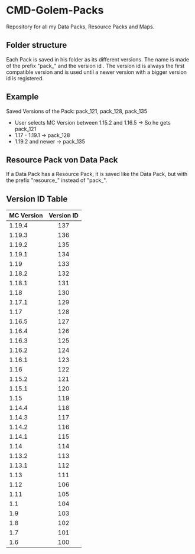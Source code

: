 # CMD-Golem-Packs

Repository for all my Data Packs, Resource Packs and Maps.

## Folder structure
Each Pack is saved in his folder as its different versions. The name is made of the prefix "pack_" and the version id .
The version id is always the first compatible version and is used until a newer version with a bigger version id is registered.

## Example
Saved Versions of the Pack: pack_121, pack_128, pack_135
 - User selects MC Version between 1.15.2 and 1.16.5 -> So he gets pack_121
 - 1.17 - 1.19.1 -> pack_128
 - 1.19.2 and newer -> pack_135

## Resource Pack von Data Pack
If a Data Pack has a Resource Pack, it is saved like the Data Pack, but with the prefix "resource_" instead of "pack_".

## Version ID Table
| MC Version | Version ID |
| ------------- |:-------------:|
| 1.19.4 | 137 |
| 1.19.3 | 136 |
| 1.19.2 | 135 |
| 1.19.1 | 134 |
| 1.19   | 133 |
| 1.18.2 | 132 |
| 1.18.1 | 131 |
| 1.18   | 130 |
| 1.17.1 | 129 |
| 1.17   | 128 |
| 1.16.5 | 127 |
| 1.16.4 | 126 |
| 1.16.3 | 125 |
| 1.16.2 | 124 |
| 1.16.1 | 123 |
| 1.16   | 122 |
| 1.15.2 | 121 |
| 1.15.1 | 120 |
| 1.15   | 119 |
| 1.14.4 | 118 |
| 1.14.3 | 117 |
| 1.14.2 | 116 |
| 1.14.1 | 115 |
| 1.14   | 114 |
| 1.13.2 | 113 |
| 1.13.1 | 112 |
| 1.13   | 111 |
| 1.12   | 106 |
| 1.11   | 105 |
| 1.1    | 104 |
| 1.9    | 103 |
| 1.8    | 102 |
| 1.7    | 101 |
| 1.6    | 100 |